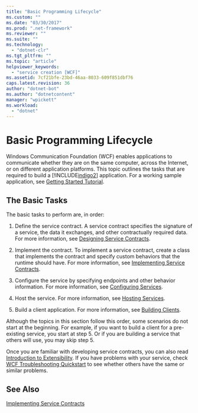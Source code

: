 ```yaml
---
title: "Basic Programming Lifecycle"
ms.custom: ""
ms.date: "03/30/2017"
ms.prod: ".net-framework"
ms.reviewer: ""
ms.suite: ""
ms.technology: 
  - "dotnet-clr"
ms.tgt_pltfrm: ""
ms.topic: "article"
helpviewer_keywords: 
  - "service creation [WCF]"
ms.assetid: 7cf21bfe-23bd-46aa-8033-609f851dbf76
caps.latest.revision: 36
author: "dotnet-bot"
ms.author: "dotnetcontent"
manager: "wpickett"
ms.workload: 
  - "dotnet"
---
```

# Basic Programming Lifecycle
Windows Communication Foundation (WCF) enables applications to communicate whether they are on the same computer, across the Internet, or on different application platforms. This topic outlines the tasks that are required to build a [!INCLUDE[indigo2](../../../includes/indigo2-md.md)] application. For a working sample application, see [Getting Started Tutorial](../../../docs/framework/wcf/getting-started-tutorial.md).  
  
## The Basic Tasks  
 The basic tasks to perform are, in order:  
  
1.  Define the service contract. A service contract specifies the signature of a service, the data it exchanges, and other contractually required data. For more information, see [Designing Service Contracts](../../../docs/framework/wcf/designing-service-contracts.md).  
  
2.  Implement the contract. To implement a service contract, create a class that implements the contract and specify custom behaviors that the runtime should have. For more information, see [Implementing Service Contracts](../../../docs/framework/wcf/implementing-service-contracts.md).  
  
3.  Configure the service by specifying endpoints and other behavior information. For more information, see [Configuring Services](../../../docs/framework/wcf/configuring-services.md).  
  
4.  Host the service. For more information, see [Hosting Services](../../../docs/framework/wcf/hosting-services.md).  
  
5.  Build a client application. For more information, see [Building Clients](../../../docs/framework/wcf/building-clients.md).  
  
 Although the topics in this section follow this order, some scenarios do not start at the beginning. For example, if you want to build a client for a pre-existing service, you start at step 5. Or if you are building a service that others will use, you may skip step 5.  
  
 Once you are familiar with developing service contracts, you can also read [Introduction to Extensibility](../../../docs/framework/wcf/introduction-to-extensibility.md). If you have problems with your service, check [WCF Troubleshooting Quickstart](../../../docs/framework/wcf/wcf-troubleshooting-quickstart.md) to see whether others have the same or similar problems.  
  
## See Also  
 [Implementing Service Contracts](../../../docs/framework/wcf/implementing-service-contracts.md)
